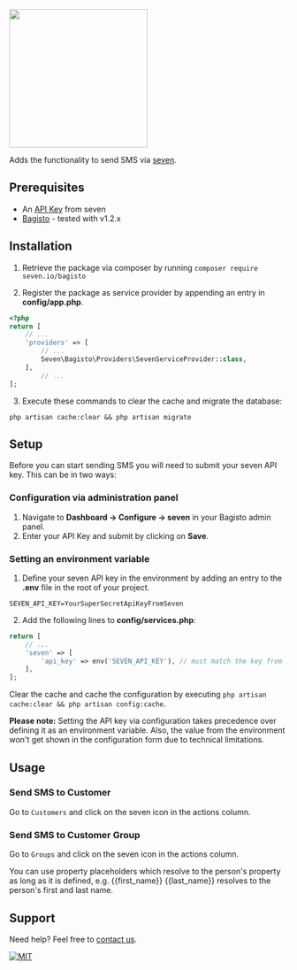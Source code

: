 <img src="https://www.seven.io/wp-content/uploads/Logo.svg" width="250" />


Adds the functionality to send SMS via [seven](https://www.seven.io).

## Prerequisites

- An [API Key](https://help.seven.io/en/api-key-access) from seven
- [Bagisto](https://bagisto.com/) - tested with v1.2.x

## Installation

1. Retrieve the package via composer by running `composer require seven.io/bagisto`

2. Register the package as service provider by appending an entry in **config/app.php**.

```php
<?php
return [
    // ...
    'providers' => [
        // ...
        Seven\Bagisto\Providers\SevenServiceProvider::class,
    ],
        // ...
];
```

3. Execute these commands to clear the cache and migrate the database:

```
php artisan cache:clear && php artisan migrate
```

## Setup

Before you can start sending SMS you will need to submit your seven API key. This can be
in two ways:

### Configuration via administration panel

1. Navigate to **Dashboard -> Configure -> seven** in your Bagisto admin panel.
2. Enter your API Key and submit by clicking on **Save**.

### Setting an environment variable

1. Define your seven API key in the environment by adding an entry to the **.env** file in
   the root of your project.

```dotenv
SEVEN_API_KEY=YourSuperSecretApiKeyFromSeven
```

2. Add the following lines to **config/services.php**:

```php
return [
    // ...
    'seven' => [
        'api_key' => env('SEVEN_API_KEY'), // must match the key from .env file added in the previous step
    ],
];
```

Clear the cache and cache the configuration by executing
`php artisan cache:clear && php artisan config:cache`.

**Please note:** Setting the API key via configuration takes precedence over defining it
as an environment variable. Also, the value from the environment won't get shown in the
configuration form due to technical limitations.

## Usage

### Send SMS to Customer

Go to `Customers` and click on the seven icon in the actions column.

### Send SMS to Customer Group

Go to `Groups` and click on the seven icon in the actions column.

You can use property placeholders which resolve to the person's property as long as it is
defined, e.g. {{first_name}} {{last_name}} resolves to the person's first and last name.

## Support

Need help? Feel free to [contact us](https://www.seven.io/en/company/contact).

[![MIT](https://img.shields.io/badge/License-MIT-teal.svg)](LICENSE)
